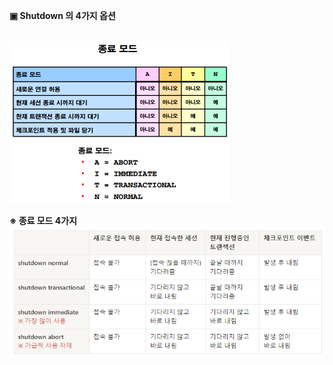 **▣ Shutdown 의 4가지 옵션**  

<br/>
<img src="https://github.com/corvina1208/Oracle_Admin/blob/main/shutdown.png" width="70%" height="70%">
<br/>

**※ 종료 모드 4가지**  
<img src="https://github.com/corvina1208/Oracle_Admin/blob/main/shutdown2.png">  
<br/>
